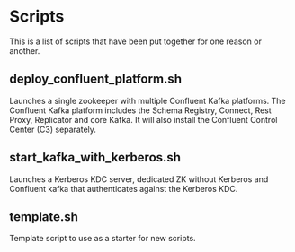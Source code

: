 # Scripts
This is a list of scripts that have been put together for one reason or another.

## deploy_confluent_platform.sh
Launches a single zookeeper with multiple Confluent Kafka platforms. The Confluent Kafka platform includes the Schema Registry, Connect, Rest Proxy, Replicator and core Kafka. It will also install the Confluent Control Center (C3) separately.

## start_kafka_with_kerberos.sh
Launches a Kerberos KDC server, dedicated ZK without Kerberos and Confluent kafka that authenticates against the Kerberos KDC.

## template.sh
Template script to use as a starter for new scripts.

